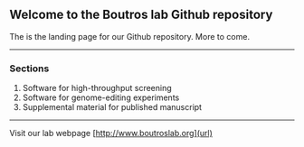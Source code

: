 ## Welcome to the Boutros lab Github repository

The is the landing page for our Github repository. More to come.

---

### Sections

1. Software for high-throughput screening
2. Software for genome-editing experiments
3. Supplemental material for published manuscript

---
Visit our lab webpage [http://www.boutroslab.org](url) 


